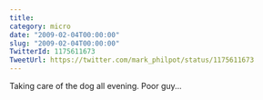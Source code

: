 ```yaml
---
title: 
category: micro
date: "2009-02-04T00:00:00"
slug: "2009-02-04T00:00:00"
TwitterId: 1175611673
TweetUrl: https://twitter.com/mark_philpot/status/1175611673
---
```


Taking care of the dog all evening. Poor guy...
